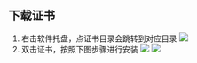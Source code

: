 ## 下载证书
1. 右击软件托盘，点证书目录会跳转到对应目录
![](https://github.com/monkeyWie/proxyee-down/raw/master/.guide/common/ca/mac/imgs/1.png)
2. 双击证书，按照下图步骤进行安装
![](https://github.com/monkeyWie/proxyee-down/raw/master/.guide/common/ca/mac/imgs/2.png)
![](https://github.com/monkeyWie/proxyee-down/raw/master/.guide/common/ca/mac/imgs/3.png)

  